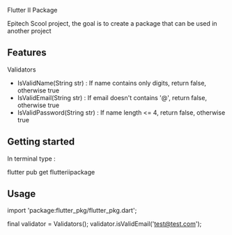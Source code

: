 <!-- 
This README describes the package. If you publish this package to pub.dev,
this README's contents appear on the landing page for your package.

For information about how to write a good package README, see the guide for
[writing package pages](https://dart.dev/guides/libraries/writing-package-pages). 

For general information about developing packages, see the Dart guide for
[creating packages](https://dart.dev/guides/libraries/create-library-packages)
and the Flutter guide for
[developing packages and plugins](https://flutter.dev/developing-packages). 
-->

Flutter II Package

Epitech Scool project, the goal is to create a package that can be used in another project

## Features

Validators
- IsValidName(String str) : If name contains only digits, return false, otherwise true
- IsValidEmail(String str) : If email doesn't contains '@', return false, otherwise true
- IsValidPassword(String str) : If name length <= 4, return false, otherwise true

## Getting started

In terminal type :

flutter pub get flutteriipackage

## Usage

import 'package:flutter_pkg/flutter_pkg.dart';

final validator = Validators();
validator.isValidEmail('test@test.com');

